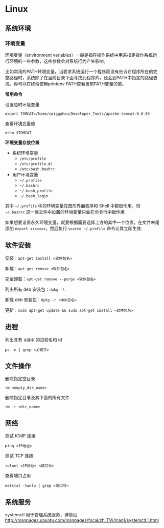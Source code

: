 # Linux

## 系统环境

### 环境变量

环境变量（environment variables）一般是指在操作系统中用来指定操作系统运行环境的一些参数，这些参数会对系统行为产生影响。

比如常用的PATH环境变量，当要求系统运行一个程序而没有告诉它程序所在的完整路径时，系统除了在当前目录下面寻找此程序外，还会到PATH中指定的路径去找。你可以在终端使用printenv PATH查看当前PATH变量的值。

**常用命令**

设置临时环境变量

```shell
export TOMCAT=/home/coiggahou/Developer_Tools/apache-tomcat-9.0.50
```

查看环境变量值

```shell
echo $TOMCAT
```

**环境变量存放位置**

+ 系统环境变量
  + `/etc/profile`
  + `/etc/profile.d/`
  + `/etc/bash.bashrc`
+ 用户环境变量
  + `~/.profile`
  + `~/.bashrc`
  + `~/.bash_profile`
  + `~/.bash_login`

其中 `~/.profile` 中的环境变量在图形界面程序和 Shell 中都起作用，但 `~/.bashrc` 这一类文件中设置的环境变量只会在命令行中起作用.

如果想要设置永久环境变量，就要根据需要选择上方的其中一个位置，在文件末尾添加 `export xxx=xxx`，然后执行 `source ~/.profile` 命令让其立即生效.

## 软件安装

安装：`apt-get install <软件包名>`

卸载：`apt-get remove <软件包名>`

完全卸载：`apt-get remove --purge <软件包名>`

列出所有 deb 安装包：`dpkg -l`

卸载 deb 安装包：`dpkg -r <deb包名>`

更新：`sudo apt-get update && sudo apt-get install <软件包名>`

## 进程

列出含有 `关键字` 的进程名和 id

```shell
ps -e | grep <关键字>
```

## 文件操作

删除指定空目录

```shell
rm <empty_dir_name>
```

删除指定目录及其下面的所有文件

```shell
rm -r <dir_name>
```

## 网络

测试 ICMP 连接

```shell
ping <IP地址>
```

测试 TCP 连接

```shell
telnet <IP地址> <端口号>
```

查看端口占用

```shell
netstat -tunlp | grep <端口号>
```

## 系统服务

systemctl 用于管理系统服务，详情见 http://manpages.ubuntu.com/manpages/focal/zh_TW/man1/systemctl.1.html

